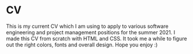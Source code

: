 # CV
This is my current CV which I am using to apply to various software engineering and project management positions for the summer 2021. I made this CV from scratch with HTML and CSS. It took me a while to figure out the right colors, fonts and overall design. Hope you enjoy :)
